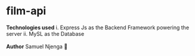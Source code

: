# film-api
__Technologies used__
  i. Express Js as the Backend Framework powering the server
  ii. MySL as the Database
<br>
<br>
__Author__
Samuel Njenga :muscle:
